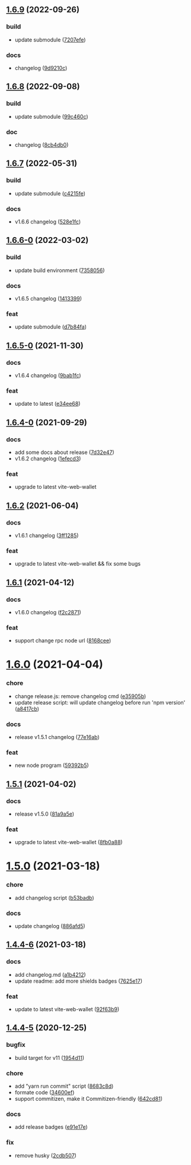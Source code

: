 ## [1.6.9](https://github.com/vitelabs/vite-wallet/compare/v1.6.8...v1.6.9) (2022-09-26)


### build

* update submodule ([7207efe](https://github.com/vitelabs/vite-wallet/commit/7207efee625b21f82696ed74a65dd2884904d2bf))

### docs

* changelog ([9d9210c](https://github.com/vitelabs/vite-wallet/commit/9d9210c6233bc6c60cab0a28f0814a10037100bd))



## [1.6.8](https://github.com/vitelabs/vite-wallet/compare/v1.6.7...v1.6.8) (2022-09-08)


### build

* update submodule ([99c460c](https://github.com/vitelabs/vite-wallet/commit/99c460c18a4f2de6d99902d3b859cfea6379253a))

### doc

* changelog ([8cb4db0](https://github.com/vitelabs/vite-wallet/commit/8cb4db0f5bdd4f7684385a1b831963f96021fa5b))



## [1.6.7](https://github.com/vitelabs/vite-wallet/compare/v1.6.6-0...v1.6.7) (2022-05-31)


### build

* update submodule ([c4215fe](https://github.com/vitelabs/vite-wallet/commit/c4215fe27b1546849c3a18bf67ac43047613fa04))

### docs

* v1.6.6 changelog ([528e1fc](https://github.com/vitelabs/vite-wallet/commit/528e1fc1b5372bb69934866a462b75fc6151b57f))



## [1.6.6-0](https://github.com/vitelabs/vite-wallet/compare/v1.6.5-0...v1.6.6-0) (2022-03-02)


### build

* update build environment ([7358056](https://github.com/vitelabs/vite-wallet/commit/73580562ba8ae69f0aa6dbef7977395c4216cce7))

### docs

* v1.6.5 changelog ([1413399](https://github.com/vitelabs/vite-wallet/commit/14133990107203837fce2ca20addce931b91fa84))

### feat

* update submodule ([d7b84fa](https://github.com/vitelabs/vite-wallet/commit/d7b84faeb784d8e35bda6cb3366c05d33144f104))



## [1.6.5-0](https://github.com/vitelabs/vite-wallet/compare/v1.6.4-0...v1.6.5-0) (2021-11-30)


### docs

* v1.6.4 changelog ([9bab1fc](https://github.com/vitelabs/vite-wallet/commit/9bab1fce5dea47871221ca9ca813c9f2f02573ee))

### feat

* update to latest ([e34ee68](https://github.com/vitelabs/vite-wallet/commit/e34ee688a107395856f332f25fd19c864acdc973))



## [1.6.4-0](https://github.com/vitelabs/vite-wallet/compare/v1.6.2...v1.6.4-0) (2021-09-29)


### docs

* add some docs about release ([7d32e47](https://github.com/vitelabs/vite-wallet/commit/7d32e4728326f9c29ba2a3c13d334a9365322c83))
* v1.6.2 changelog ([1efecd3](https://github.com/vitelabs/vite-wallet/commit/1efecd372badde5bdcb5ce84d49ddaed8cf25e39))

### feat

* upgrade to latest vite-web-wallet


## [1.6.2](https://github.com/vitelabs/vite-wallet/compare/v1.6.1...v1.6.2) (2021-06-04)


### docs

* v1.6.1 changelog ([3ff1285](https://github.com/vitelabs/vite-wallet/commit/3ff12856b185a64d55d7cb43221408dfe84bc754))

### feat

* upgrade to latest vite-web-wallet && fix some bugs


## [1.6.1](https://github.com/vitelabs/vite-wallet/compare/v1.6.0...v1.6.1) (2021-04-12)


### docs

* v1.6.0 changelog ([f2c2871](https://github.com/vitelabs/vite-wallet/commit/f2c28716efbd2a80c0e8bc1a74307bf818862352))

### feat

* support change rpc node url ([8168cee](https://github.com/vitelabs/vite-wallet/commit/8168cee8605376600f1696bcfecc6f0a32739abb))



# [1.6.0](https://github.com/vitelabs/vite-wallet/compare/v1.5.1...v1.6.0) (2021-04-04)


### chore

* change release.js: remove changelog cmd ([e35905b](https://github.com/vitelabs/vite-wallet/commit/e35905b9f934477771756cb6a1cf13dc3e2ce326))
* update release script: will update changelog before run 'npm version' ([a8417cb](https://github.com/vitelabs/vite-wallet/commit/a8417cb817e256af2c992e95b17da9d92d97addf))

### docs

* release v1.5.1 changelog ([77e16ab](https://github.com/vitelabs/vite-wallet/commit/77e16ab2fdad27df0982fc227a838b059805e094))

### feat

* new node program ([59392b5](https://github.com/vitelabs/vite-wallet/commit/59392b59962139993d7a46a3c3a6d61f6f5f8989))


## [1.5.1](https://github.com/vitelabs/vite-wallet/compare/v1.5.0...v1.5.1) (2021-04-02)


### docs

* release v1.5.0 ([81a9a5e](https://github.com/vitelabs/vite-wallet/commit/81a9a5e9e0c2a6ac188d33bbf86f6c68c091a0af))

### feat

* upgrade to latest vite-web-wallet ([8fb0a88](https://github.com/vitelabs/vite-wallet/commit/8fb0a881564e7a1a4ea08de3e051ce1d6501553c))



# [1.5.0](https://github.com/vitelabs/vite-wallet/compare/v1.4.4-6...v1.5.0) (2021-03-18)


### chore

* add changelog script ([b53badb](https://github.com/vitelabs/vite-wallet/commit/b53badb11651eb708980df4979cbbcbb7da2a560))

### docs

* update changelog ([886afd5](https://github.com/vitelabs/vite-wallet/commit/886afd5fcb0fae3d0002ea988a28628dfc5e0305))



## [1.4.4-6](https://github.com/vitelabs/vite-wallet/compare/v1.4.4-5...v1.4.4-6) (2021-03-18)


### docs

* add changelog.md ([a1b4212](https://github.com/vitelabs/vite-wallet/commit/a1b42129ed827ca16850f544602ee565cc0bbe38))
* update readme: add more shields badges ([7625e17](https://github.com/vitelabs/vite-wallet/commit/7625e1715bfcd32fdf6f16cbec359344262916f9))

### feat

* update to latest vite-web-wallet ([92f63b9](https://github.com/vitelabs/vite-wallet/commit/92f63b9ab8734eaebc9756833c3d3155ed0a5dca))



## [1.4.4-5](https://github.com/vitelabs/vite-wallet/compare/v1.4.4-4...v1.4.4-5) (2020-12-25)

### bugfix

* build target for v11 ([1954d11](https://github.com/vitelabs/vite-wallet/commit/1954d118fb06eaa9f2957be1a51eddf60bf8988e))

### chore

* add "yarn run commit" script ([8683c8d](https://github.com/vitelabs/vite-wallet/commit/8683c8dc3edcf7918b08406b50ce4b0b361df25a))
* formate code ([34600ef](https://github.com/vitelabs/vite-wallet/commit/34600ef1f0129b2009c30284ebc258ff788205d7))
* support commitizen, make it  Commitizen-friendly ([642cd81](https://github.com/vitelabs/vite-wallet/commit/642cd81f8ba5def8a1e45f6c1ddfcd12f40057e6))

### docs

* add release badges ([e91e17e](https://github.com/vitelabs/vite-wallet/commit/e91e17eb777227f1dbcbe27ad552c62c78af3df7))

### fix

* remove husky ([2cdb507](https://github.com/vitelabs/vite-wallet/commit/2cdb5079f3dfa2b5b43a673f9988a4c42fa27468))
